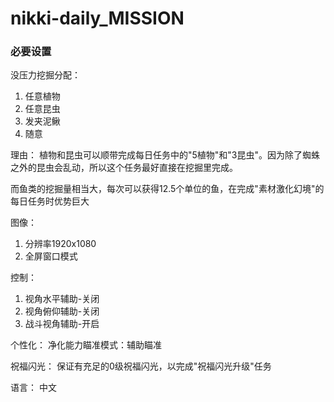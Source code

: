 # nikki-daily_MISSION

 ### 必要设置
没压力挖掘分配：
1. 任意植物
2. 任意昆虫
3. 发夹泥鳅
4. 随意

理由：
植物和昆虫可以顺带完成每日任务中的"5植物"和"3昆虫"。因为除了蜘蛛之外的昆虫会乱动，所以这个任务最好直接在挖掘里完成。

而鱼类的挖掘量相当大，每次可以获得12.5个单位的鱼，在完成"素材激化幻境"的每日任务时优势巨大



图像：
1. 分辨率1920x1080
2. 全屏窗口模式

控制：
1. 视角水平辅助-关闭
2. 视角俯仰辅助-关闭
3. 战斗视角辅助-开启

个性化：
净化能力瞄准模式：辅助瞄准

祝福闪光：
保证有充足的0级祝福闪光，以完成"祝福闪光升级"任务
 
语言：
中文

